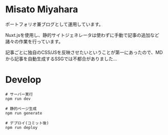 # Misato Miyahara

ポートフォリオ兼ブログとして運用しています。

Nuxt.jsを使用し、静的サイトジェネレータは使わずに手動で記事の追加など諸々の作業を行っています。

記事ごとに独自のCSS/JSを反映させたいということが第一にあったので、MDから記事を自動生成するSSGでは不都合がありました...

# Develop

```
# サーバー実行
npm run dev

# 静的ページ生成
npm run generate

# デプロイ(コミット後)
npm run deploy
```
